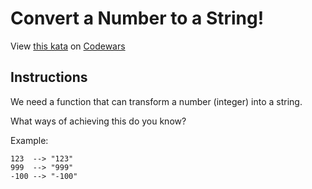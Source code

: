 
# Convert a Number to a String!

View [this kata](https://www.codewars.com/kata/5265326f5fda8eb1160004c8/) on [Codewars](https://www.codewars.com)

## Instructions

We need a function that can transform a number (integer) into a string.

What ways of achieving this do you know?

Example:

```text
123  --> "123"
999  --> "999"
-100 --> "-100"
```
